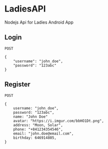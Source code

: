 # LadiesAPI
Nodejs Api for Ladies Android App


##  Login

    POST
    
    {
        "username": "john_doe",
        "password": "123abc"
    }

##  Register
    POST

    {
        username: "john_doe",
        password: "123abc",
        name: "John Doe"
        avatar: "https://i.imgur.com/bbHO1Dt.png",
        address: "Moon, Solar",
        phone: "+841234354546",
        email: "john.doe@email.com",
        birthday: 646914805,
    }
